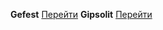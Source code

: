 **Gefest** [Перейти](https://vovako.github.io/gefest/)
**Gipsolit** [Перейти](https://vovako.github.io/gipsolit/)
